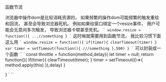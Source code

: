 ###
函数节流

浏览器中操作dom是比较消耗资源的， 如果频繁的操作dom可能频繁的触发重绘和回流， 甚至会导致浏览器死机。
例如如果给窗口绑定一个resize事件， 用户可能会无意间多次触发， 导致浏览器卡顿甚至死机。
    ``
`
window.resize = function(){
   ...//something
}
`
``
这时候就需要用到函数节流， 我比较习惯下面这么用
    ``
`
 window.resize = function(){
     if(timer){
         clearTimeout(timer)
     }
     var timer = setTimeout(function(){
         ///something
     },500)
 }
`
``
可以封装成一个函数
    ``
`
   const throttle = function(method,delay){
        let timer = null;
        return function(){
            if(timer){
              clearTimeout(timer);
            }
            timer = setTimeout(()=>{
                method.apply(this)
            }),delay)
        }
       
   }
`
``